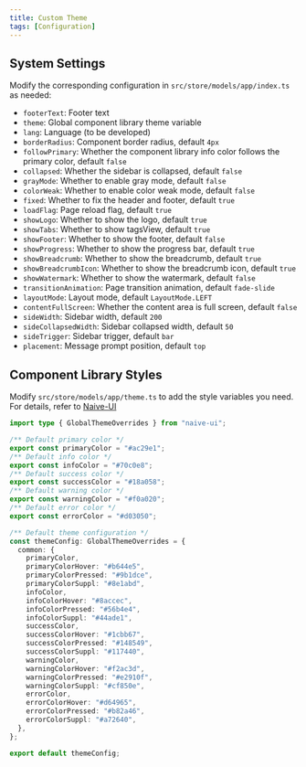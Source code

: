 ```yaml
---
title: Custom Theme
tags: [Configuration]
---
```


## System Settings

Modify the corresponding configuration in `src/store/models/app/index.ts` as needed:

- `footerText`: Footer text
- `theme`: Global component library theme variable
- `lang`: Language (to be developed)
- `borderRadius`: Component border radius, default `4px`
- `followPrimary`: Whether the component library info color follows the primary color, default `false`
- `collapsed`: Whether the sidebar is collapsed, default `false`
- `grayMode`: Whether to enable gray mode, default `false`
- `colorWeak`: Whether to enable color weak mode, default `false`
- `fixed`: Whether to fix the header and footer, default `true`
- `loadFlag`: Page reload flag, default `true`
- `showLogo`: Whether to show the logo, default `true`
- `showTabs`: Whether to show tagsView, default `true`
- `showFooter`: Whether to show the footer, default `false`
- `showProgress`: Whether to show the progress bar, default `true`
- `showBreadcrumb`: Whether to show the breadcrumb, default `true`
- `showBreadcrumbIcon`: Whether to show the breadcrumb icon, default `true`
- `showWatermark`: Whether to show the watermark, default `false`
- `transitionAnimation`: Page transition animation, default `fade-slide`
- `layoutMode`: Layout mode, default `LayoutMode.LEFT`
- `contentFullScreen`: Whether the content area is full screen, default `false`
- `sideWidth`: Sidebar width, default `200`
- `sideCollapsedWidth`: Sidebar collapsed width, default `50`
- `sideTrigger`: Sidebar trigger, default `bar`
- `placement`: Message prompt position, default `top`

## Component Library Styles

Modify `src/store/models/app/theme.ts` to add the style variables you need. For details, refer to [Naive-UI](https://www.naiveui.com/zh-CN/dark/docs/customize-theme#%E8%B0%83%E6%95%B4%E7%BB%84%E4%BB%B6%E4%B8%BB%E9%A2%98%E5%8F%98%E9%87%8F)

```ts [src/store/models/app/theme.ts]
import type { GlobalThemeOverrides } from "naive-ui";

/** Default primary color */
export const primaryColor = "#ac29e1";
/** Default info color */
export const infoColor = "#70c0e8";
/** Default success color */
export const successColor = "#18a058";
/** Default warning color */
export const warningColor = "#f0a020";
/** Default error color */
export const errorColor = "#d03050";

/** Default theme configuration */
const themeConfig: GlobalThemeOverrides = {
  common: {
    primaryColor,
    primaryColorHover: "#b644e5",
    primaryColorPressed: "#9b1dce",
    primaryColorSuppl: "#8e1abd",
    infoColor,
    infoColorHover: "#8accec",
    infoColorPressed: "#56b4e4",
    infoColorSuppl: "#44ade1",
    successColor,
    successColorHover: "#1cbb67",
    successColorPressed: "#148549",
    successColorSuppl: "#117440",
    warningColor,
    warningColorHover: "#f2ac3d",
    warningColorPressed: "#e2910f",
    warningColorSuppl: "#cf850e",
    errorColor,
    errorColorHover: "#d64965",
    errorColorPressed: "#b82a46",
    errorColorSuppl: "#a72640",
  },
};

export default themeConfig;
``` 
